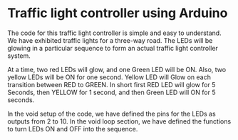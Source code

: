 # Traffic light controller using Arduino
The code for this traffic light controller is simple and easy to understand. We have exhibited traffic lights for a three-way road. The LEDs will be glowing in a particular sequence to form an actual traffic light controller system.

At a time, two red LEDs will glow, and one Green LED will be ON. Also, two yellow LEDs will be ON for one second. Yellow LED will Glow on each transition between RED to GREEN. In short first RED LED will glow for 5 Seconds, then YELLOW for 1 second, and then Green LED will ON for 5 seconds.

In the void setup of the code, we have defined the pins for the LEDs as outputs from 2 to 10. In the void loop section, we have defined the functions to turn LEDs ON and OFF into the sequence.
